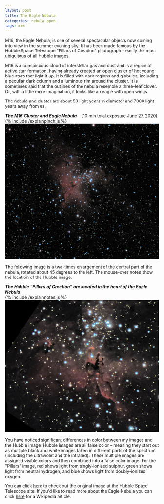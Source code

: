 ```yaml
---
layout: post
title: The Eagle Nebula
categories: nebula open
tags: m16
---
```

M16, the Eagle Nebula, is one of several spectacular objects now coming into view in the summer evening sky. It has been made famous by the Hubble Space Telescope "Pillars of Creation" photograph - easily the most ubiquitous of all Hubble images.

M16 is a conspicuous cloud of interstellar gas and dust and is a region of active star formation, having already created an open cluster of hot young blue stars that light it up. It is filled with dark regions and globules, including a peculiar dark column and a luminous rim around the cluster. It is sometimes said that the outlines of the nebula resemble a three-leaf clover. Or, with a little more imagination, it looks like an eagle with open wings.

The nebula and cluster are about 50 light years in diameter and 7000 light years away from us.

_**The M16 Cluster and Eagle Nebula**_ &nbsp;&nbsp; (10 min total exposure June 27, 2020)<br>
{% include /explainpinch.js %}
![m16 Eagle nebula seen using Celestron RASA 8 and ZWO ASI183MC](/images/m16_2020-06-27T01_50_29_Stack_16bits_239frames_603s_bin2.jpg)


The following image is a two-times enlargement of the central part of the nebula, rotated about 45 degrees to the left. The mouse-over notes show the location of the Hubble image.

_**The Hubble "Pillars of Creation" are located in the heart of the Eagle Nebula**_ <br>
{% include /explainnotes.js %}
<img src = "/images/m16_2020-06-27T01_50_29_Stack_16bits_239frames_603s_crop_nobin+rot.jpg"
alt = "m16 Eagle nebula seen using Celestron RASA 8 and ZWO ASI183MC"
onmouseover = "this.src='/images/m16_2020-06-27t01_50_29_stack_16bits_239frames_603s_crop_nobin+rot_notes.jpg'"
onmouseout = "this.src='/images/m16_2020-06-27T01_50_29_Stack_16bits_239frames_603s_crop_nobin+rot.jpg'"
/>

You have noticed significant differences in color between my images and the Hubble image. Hubble images are all false color – meaning they start out as multiple black and white images taken in different parts of the spectrum (including the ultraviolet and the infrared). These multiple images are assigned visible colors and then combined into a false color image. For the "Pillars" image, red shows light from singly-ionized sulphur, green shows light from neutral hydrogen, and blue shows light from doubly-ionized oxygen.

You can click [here]( https://www.spacetelescope.org/images/opo9544a/) to check out the original image at the Hubble Space Telescope site.
If you'd like to read more about the Eagle Nebula you can click [here](https://en.wikipedia.org/wiki/Eagle_Nebula) for a Wikipedia article.

<!--
I am very pleased at how much detail my modest setup can show in the Eagle Nebula, and my wife is very pleased that it cost WAY less than Hubble's $1.5 billion and counting!
-->

